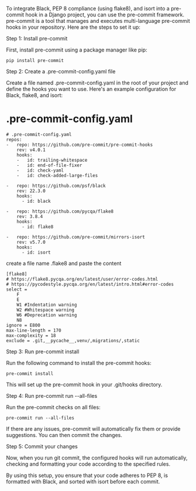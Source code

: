 To integrate Black, PEP 8 compliance (using flake8), and isort into a pre-commit hook in a Django project, you can use the pre-commit framework. pre-commit is a tool that manages and executes multi-language pre-commit hooks in your repository. Here are the steps to set it up:

Step 1: Install pre-commit

First, install pre-commit using a package manager like pip:

```
pip install pre-commit
```

Step 2: Create a .pre-commit-config.yaml file

Create a file named .pre-commit-config.yaml in the root of your project and define the hooks you want to use. Here's an example configuration for Black, flake8, and isort:

# .pre-commit-config.yaml

```
# .pre-commit-config.yaml
repos:
-   repo: https://github.com/pre-commit/pre-commit-hooks
    rev: v4.0.1
    hooks:
    -   id: trailing-whitespace
    -   id: end-of-file-fixer
    -   id: check-yaml
    -   id: check-added-large-files

-   repo: https://github.com/psf/black
    rev: 22.3.0
    hooks:
      - id: black

-   repo: https://github.com/pycqa/flake8
    rev: 3.8.4
    hooks:
      - id: flake8

-   repo: https://github.com/pre-commit/mirrors-isort
    rev: v5.7.0
    hooks:
      - id: isort

```

create a file name .flake8 and paste the content

```
[flake8]
# https://flake8.pycqa.org/en/latest/user/error-codes.html
# https://pycodestyle.pycqa.org/en/latest/intro.html#error-codes
select =
    F
    E
    W1 #Indentation warning
    W2 #Whitespace warning
    W6 #Deprecation warning
    N8
ignore = E800
max-line-length = 170
max-complexity = 18
exclude = .git,__pycache__,venv/,migrations/,static

```


Step 3: Run pre-commit install

Run the following command to install the pre-commit hooks:

```
pre-commit install
```

This will set up the pre-commit hook in your .git/hooks directory.


Step 4: Run pre-commit run --all-files

Run the pre-commit checks on all files:

```
pre-commit run --all-files
```

If there are any issues, pre-commit will automatically fix them or provide suggestions. You can then commit the changes.

Step 5: Commit your changes

Now, when you run git commit, the configured hooks will run automatically, checking and formatting your code according to the specified rules.

By using this setup, you ensure that your code adheres to PEP 8, is formatted with Black, and sorted with isort before each commit.

